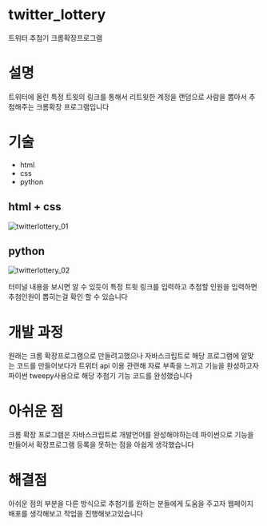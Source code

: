 # twitter_lottery
트위터 추첨기 크롬확장프로그램

# 설명
트위터에 올린 특정 트윗의 링크를 통해서 리트윗한 계정을 랜덤으로 사람을 뽑아서 추첨해주는 크롬확장 프로그램입니다

# 기술
* html
* css
* python


## html + css
![twitterlottery_01](https://user-images.githubusercontent.com/77378559/136338516-46ba5c0e-04ff-4697-b9dd-783455add6f9.JPG)


## python
![twitterlottery_02](https://user-images.githubusercontent.com/77378559/136338816-31e5e88c-dd76-471c-8f05-caac8f8da13b.JPG)

터미널 내용을 보시면 알 수 있듯이
특정 트윗 링크를 입력하고 추첨할 인원을 입력하면 추첨인원이 뽑히는걸 확인 할 수 있습니다


# 개발 과정
원래는 크롬 확장프로그램으로 만들려고했으나 자바스크립트로 해당 프로그램에 알맞는 코드를 만들어보다가
트위터 api 이용 관련해 자료 부족을 느끼고 기능을 완성하고자 파이썬 tweepy사용으로 해당 추첨기 기능 코드를 완성했습니다

# 아쉬운 점

크롬 확장 프로그램은 자바스크립트로 개발언어를 완성해야하는데 파이썬으로 기능을 만들어서
확장프로그램 등록을 못하는 점을 아쉽게 생각했습니다

# 해결점
아쉬운 점의 부분을 다른 방식으로 추첨기를 원하는 분들에게 도움을 주고자 웹페이지 배포를 생각해보고 작업을 진행해보고있습니다



